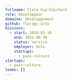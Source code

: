 ```yaml
---
fullname: Flora Guy-Coichard
role: Développeur
domaine: Développement
github: floragc-octo
missions:
  - start: 2019-03-10
    end: 2021-06-30
    status: service
    employer: Octo
    startups:
      - pass-culture
startups:
  - pass-culture
teams: []
---
```

